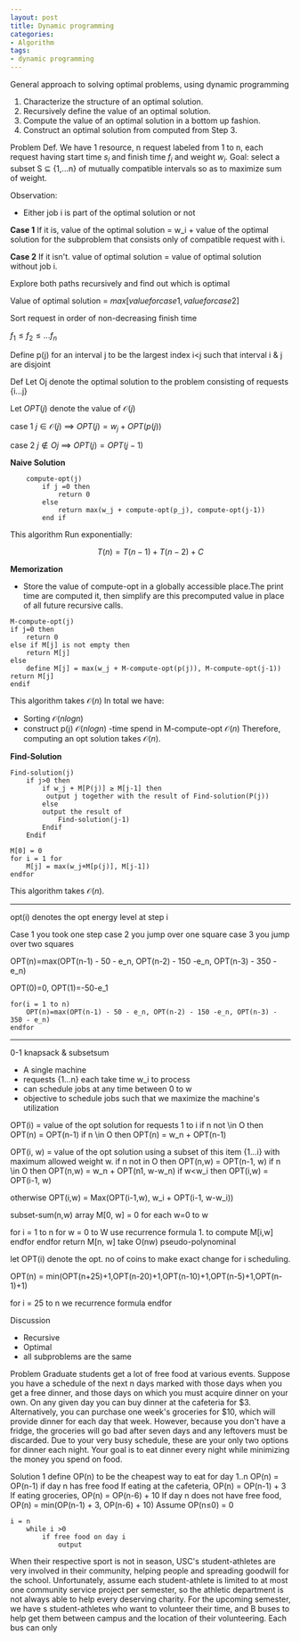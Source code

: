 ```yaml
---
layout: post
title: Dynamic programming
categories:
- Algorithm
tags:
- dynamic programming
---
```


General approach to solving optimal problems, using dynamic programming

1. Characterize the structure of an optimal solution.
2. Recursively define the value of an optimal solution.
3. Compute the value of an optimal solution in a bottom up fashion.
4. Construct an optimal solution from computed from Step 3.

Problem Def.
We have 1 resource, n request labeled from 1 to n, each request having start time $s_i$ and finish time $f_i$ and weight $w_i$.
Goal: select a subset S $\subseteq$ {1,...n} of mutually compatible intervals so as to maximize sum of weight. 

Observation:

- Either job i is part of the optimal solution or not

 
**Case 1**
If it is, value of the optimal solution = w_i + value of the optimal solution for the subproblem that consists only of compatible request with i.

**Case 2** 
If it isn't. value of optimal solution = value of optimal solution without job i.

Explore both paths recursively and find out which is optimal

Value of optimal solution = $max[value for case 1, value for case 2]$

Sort request in order of non-decreasing finish time

$f_1≤f_2≤...f_n$

Define p(j) for an interval j to be the largest index i<j such that interval i & j are disjoint

Def Let Oj denote the optimal solution to the problem consisting of requests {i...j}

Let $OPT(j)$ denote the value of $\mathcal{O}(j)$

case 1 $j \in \mathcal{O}(j)$ $\implies$ $OPT(j) = w_j + OPT(p(j))$

case 2 $j \notin Oj$ $\implies$ $OPT(j) = OPT(j-1)$


**Naive Solution**

```	
	compute-opt(j)
		if j =0 then 
			return 0
		else 
			return max(w_j + compute-opt(p_j), compute-opt(j-1))
		end if
```
This algorithm Run exponentially:	

$$T(n) = T(n-1) + T(n-2) + C$$

**Memorization**
- Store the value of compute-opt in a globally accessible place.The print time are computed it, then simplify are this precomputed value in place of all future recursive calls.

```
M-compute-opt(j)
if j=0 then 
	return 0
else if M[j] is not empty then 
	return M[j]
else 
	define M[j] = max(w_j + M-compute-opt(p(j)), M-compute-opt(j-1))
return M[j]
endif
```
This algorithm takes $\mathcal{O}(n)$
In total we have:
- Sorting $\mathcal{O}(n log n)$
- construct p(j) $\mathcal{O}(n log n)$
-time spend in M-compute-opt $\mathcal{O}(n)$
Therefore, computing an opt solution takes $\mathcal{O}(n)$.

**Find-Solution**
```
Find-solution(j)
	if j>0 then 
		if w_j + M[P(j)] ≥ M[j-1] then 
		 output j together with the result of Find-solution(P(j))
		else
		output the result of
			Find-solution(j-1)
		Endif	
	Endif
```

```
M[0] = 0
for i = 1 for 
	M[j] = max(w_j+M[p(j)], M[j-1])
endfor
```

This algorithm takes $\mathcal{O}(n)$.

___
opt(i) denotes the opt energy level at step i

Case 1 you took one step
case 2 you jump over one square
case 3 you jump over two squares

OPT(n)=max(OPT(n-1) - 50 - e_n, OPT(n-2) - 150 -e_n, OPT(n-3) - 350 - e_n)

OPT(0)=0, OPT(1)=-50-e_1
```
for(i = 1 to n)
	OPT(n)=max(OPT(n-1) - 50 - e_n, OPT(n-2) - 150 -e_n, OPT(n-3) - 350 - e_n)
endfor
```
___


0-1 knapsack & subsetsum
- A single machine 
- requests {1...n} each take time w_i to process
- can schedule jobs at any time between 0 to w
- objective to schedule jobs such that we maximize the machine's utilization

OPT(i) = value of the opt solution for requests 1 to i
if n not \in O then OPT(n) = OPT(n-1)
if n \in O then OPT(n) = w_n + OPT(n-1)

OPT(i, w) = value of the opt solution using a subset of this item {1...i} with maximum allowed weight w. 
if n not in O then OPT(n,w) = OPT(n-1, w)
if n \in O then OPT(n,w) = w_n + OPT(n1, w-w_n)
if w<w_i then OPT(i,w) = OPT(i-1, w)

otherwise OPT(i,w) = Max(OPT(i-1,w), w_i + OPT(i-1, w-w_i))


subset-sum(n,w)
array M[0, w] = 0 for each w=0 to w

for i = 1 to n
	for w = 0 to W
		use recurrence formula 1. to compute M[i,w]
	endfor
endfor
return M[n, w]
take O(nw)
pseudo-polynominal  

let OPT(i) denote the opt. no of coins to make exact change for i scheduling.

OPT(n) = min(OPT(n+25)+1,OPT(n-20)+1,OPT(n-10)+1,OPT(n-5)+1,OPT(n-1)+1)


for i = 25 to n
	we recurrence formula
endfor


Discussion

- Recursive
- Optimal
- all subproblems are the same

Problem 
Graduate students get a lot of free food at various events. Suppose you have a schedule of the next n days marked with those days when you get a free dinner, and those days on which you must  acquire dinner on your own. On any given day you can buy dinner at the cafeteria for $3. Alternatively, you can purchase one week's groceries for $10, which will provide dinner for each day that week. However, because you don't have a fridge, the groceries will go bad after seven days and any leftovers must be discarded. Due to your very busy schedule, these are your only two options for dinner each night. Your goal is to eat dinner every night while minimizing the money you spend on food.

Solution 1
define OP(n) to be the cheapest way to eat for day 1..n
OP(n) = OP(n-1) if day n has free food
If eating at the cafeteria, OP(n) = OP(n-1) + 3
If eating groceries, OP(n) = OP(n-6) + 10
If day n does not have free food, OP(n) = min(OP(n-1) + 3, OP(n-6) + 10)
Assume OP(n≤0) = 0


```
i = n
	while i >0
		if free food on day i
			output 
```

When their respective sport is not in season, USC's student-athletes are very involved in their community, helping people and spreading goodwill for the school. Unfortunately, assume each student-athlete is limited to at most one community service project per semester, so the athletic department is not always able to help every deserving charity. For the upcoming semester, we have s student-athletes who want to volunteer their time, and B buses to help get them between campus and the location of their volunteering. Each bus can only 
